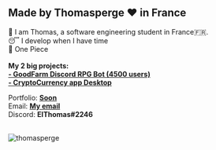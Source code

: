 ## Made by Thomasperge ❤️ in France
🥱 I am Thomas, a software engineering student in France🇫🇷. <br>
😴 I develop when I have time <br>
🤌 One Piece <br>
<br>
**My 2 big projects:**<br>
**[- GoodFarm Discord RPG Bot (4500 users)](https://github.com/thomasperge/GoodFarm-DiscordBot)**<br>
**[- CryptoCurrency app Desktop](https://github.com/thomasperge/CryptoCurrency-Desktop-apps)**<br>

Portfolio: **[Soon](#)**<br>
Email: **[My email](mailto:thomaskauffmant74@gmail.com)**<br>
Discord: **ElThomas#2246**<br>
<br>
<p align="left"> <img src="https://komarev.com/ghpvc/?username=thomasperge" alt="thomasperge" /> </p>